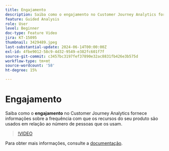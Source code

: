 ```yaml
---
title: Engajamento
description: Saiba como o engajamento no Customer Journey Analytics fornece insights sobre a frequência com que os recursos do seu produto são usados em relação ao número de pessoas que os usam.
feature: Guided Analysis
role: User
level: Beginner
doc-type: Feature Video
jira: KT-15095
thumbnail: 3429489.jpeg
last-substantial-update: 2024-06-14T00:00:00Z
exl-id: 4fbe9012-58c9-4d32-9549-e382fc601f7f
source-git-commit: c3457bc3197fef37890e32ac8831fb426e3b575d
workflow-type: tm+mt
source-wordcount: '58'
ht-degree: 15%

---
```


# Engajamento

Saiba como o **engajamento** no Customer Journey Analytics fornece informações sobre a frequência com que os recursos do seu produto são usados em relação ao número de pessoas que os usam.

>[!VIDEO](https://video.tv.adobe.com/v/3429489/&learn=on)

Para obter mais informações, consulte a [documentação](https://experienceleague.adobe.com/en/docs/analytics-platform/using/guided-analysis/feature-matrix/engagement).
